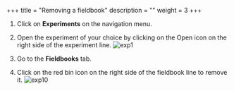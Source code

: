 +++
title = "Removing a fieldbook"
description = ""
weight = 3
+++

1.	Click on **Experiments** on the navigation menu.
2.	Open the experiment of your choice by clicking on the Open icon on the right side of the experiment line.
![exp1](https://agrofims.github.io/helpdocs/images/exp1.png)

3.	Go to the **Fieldbooks** tab.
4.	Click on the red bin icon on the right side of the fieldbook line to remove it.
![exp10](https://agrofims.github.io/helpdocs/images/exp10.png)


